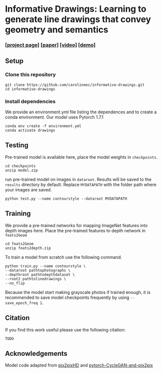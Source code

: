 # Informative Drawings: Learning to generate line drawings that convey geometry and semantics

### [[project page]](TODO) [[paper]](TODO) [[video]](TODO) [[demo]](TODO)


## Setup

### Clone this repository

```
git clone https://github.com/carolineec/informative-drawings.git
cd informative-drawings
```

### Install dependencies
We provide an environment.yml file listing the dependences and to create a conda environment. Our model uses Pytorch 1.7.1

```
conda env create -f environment.yml
conda activate drawings
```

## Testing
Pre-trained model is available here, place the model weights in `checkpoints`.

```
cd checkpoints
unzip model.zip
```

run pre-trained model on images in `dataroot`. Results will be saved to the `results` directory by default. Replace `MYDATAPATH` with the folder path where your images are saved.

```
python test.py --name contourstyle --dataroot MYDATAPATH
```

## Training

We provide a pre-trained networks for mapping ImageNet features into depth images here. Place the pre-trained features to depth network in `feats2Geom`

```
cd feats2Geom
unzip feats2depth.zip
```

To train a model from scratch use the following command.

```
python train.py --name contourstyle \
--dataroot pathtophotographs \
--depthroot pathtodepthdataset \
--root2 pathtolinedrawings \
--no_flip
```
Because the model start making grayscale photos if trained enough, it is recommended to save model checkpoints frequently by using `--save_epoch_freq 1`.

## Citation

If you find this work useful please use the following citation:

```
TODO
```

## Acknowledgements

Model code adapted from [pix2pixHD](https://github.com/NVIDIA/pix2pixHD) and [pytorch-CycleGAN-and-pix2pix](https://github.com/junyanz/pytorch-CycleGAN-and-pix2pix)
